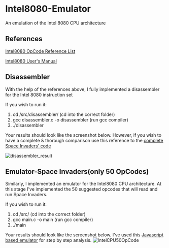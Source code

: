 # Intel8080-Emulator
An emulation of the Intel 8080 CPU architecture

## References
[Intel8080 OpCode Reference List](http://emulator101.com/)

[Intel8080 User's Manual](http://www.nj7p.info/Manuals/PDFs/Intel/9800153B.pdf)

## Disassembler
With the help of the references above, I fully implemented a disassembler for the Intel 8080 instruction set

If you wish to run it:
1. cd /src/disassembler/ (cd into the correct folder)
2. gcc disassembler.c -o disassembler (run gcc compiler)
3. ./disassembler

Your results should look like the screenshot below. However, if you wish to have a complete & thorough comparison use this reference to the [complete Space Invaders' code](http://computerarcheology.com/Arcade/SpaceInvaders/Code.html)

![disassembler_result](https://user-images.githubusercontent.com/30480951/87622306-d834a180-c6f0-11ea-85ff-22a0546c3db6.png)

## Emulator-Space Invaders(only 50 OpCodes)
Similarly, I implemented an emulator for the Intel8080 CPU architecture. At this stage I've implemented the 50 suggested opcodes that will read and run Space Invaders.

If you wish to run it:
1. cd /src/ (cd into the correct folder)
2. gcc main.c -o main (run gcc compiler)
3. ./main

Your results should look like the screenshot below. I've used this [Javascript based emulator](https://bluishcoder.co.nz/js8080/) for step by step analysis.
![IntelCPU50OpCode](https://user-images.githubusercontent.com/30480951/87625254-b38ff800-c6f7-11ea-8408-72d8c7c09241.png)
